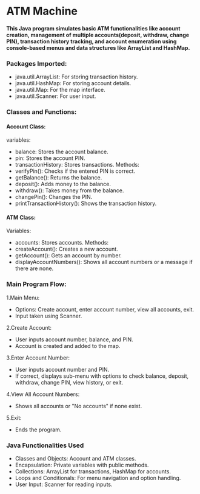 # ATM Machine

#### This Java program simulates basic ATM functionalities like account creation, management of multiple accounts(deposit, withdraw, change PIN), transaction history tracking, and account enumeration using console-based menus and data structures like ArrayList and HashMap.
### Packages Imported:
- java.util.ArrayList: For storing transaction history.
- java.util.HashMap: For storing account details.
- java.util.Map: For the map interface.
- java.util.Scanner: For user input.
### Classes and Functions:
#### Account Class:
variables:
- balance: Stores the account balance.
- pin: Stores the account PIN.
- transactionHistory: Stores transactions.
Methods:
- verifyPin(): Checks if the entered PIN is correct.
- getBalance(): Returns the balance.
- deposit(): Adds money to the balance.
- withdraw(): Takes money from the balance.
- changePin(): Changes the PIN.
- printTransactionHistory(): Shows the transaction history.

 #### ATM Class:
Variables:
- accounts: Stores accounts.
 Methods:
- createAccount(): Creates a new account.
- getAccount(): Gets an account by number.
- displayAccountNumbers(): Shows all account numbers or a message if there are none.



### Main Program Flow:
1.Main Menu:
 - Options: Create account, enter account number, view all accounts, exit.
 - Input taken using Scanner.
   
2.Create Account:
- User inputs account number, balance, and PIN.
- Account is created and added to the map.

3.Enter Account Number:
- User inputs account number and PIN.
- If correct, displays sub-menu with options to check balance, deposit, withdraw, change PIN, view history, or exit.
  
4.View All Account Numbers:
- Shows all accounts or "No accounts" if none exist.
  
5.Exit:
- Ends the program.


### Java Functionalities Used
- Classes and Objects: Account and ATM classes.
- Encapsulation: Private variables with public methods.
- Collections: ArrayList for transactions, HashMap for accounts.
- Loops and Conditionals: For menu navigation and option handling.
- User Input: Scanner for reading inputs.
